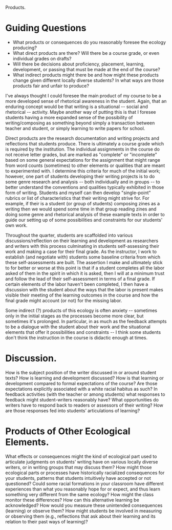 Products.  
# Guiding Questions
* What products or consequences do you reasonably foresee the ecology producing?
* What direct products are there? Will there be a course grade, or even individual grades on drafts?
* Will there be decisions about proficiency, placement, learning, development, or passing that must be made at the end of the course?
* What indirect products might there be and how might these products change given different locally diverse students? In what ways are those products fair and unfair to produce?

I've always thought I could foresee the main product of my course to be a more developed sense of rhetorical awareness in the student. Again, that an enduring concept would be that writing is a situational -- social and rhetorical -- activity. Maybe another way of putting this is that I foresee students having a more expanded sense of the possibility of writing/composing as something beyond simply a transaction between teacher and student, or simply learning to write papers for school.

Direct products are the research documentation and writing projects and reflections that students produce. There is ultimately a course grade which is required by the institution. The individual assignments in the course do not receive letter grades, but are marked as "complete" or "incomplete" based on some general expectations for the assignment that might range from word counts (sometimes) to other elements or qualities that are meant to experimented with. I determine this criteria for much of the initial work; however, one part of students developing their writing projects is to do some genre research and analysis -- both individually and in groups -- to better understand the conventions and qualities typically exhibited in those form of writing. Students and myself can then develop "single-point" rubrics or list of characteristics that their writing might strive for. For example, if their is a student (or group of students) composing zines as a writing then we would spend some time in that group reading zines and doing some genre and rhetorical analysis of these example texts in order to guide our setting up of some possibilities and constraints for our students' own work.

Throughout the quarter, students are scaffolded into various discussions/reflection on their learning and development as researchers and writers with this process culminating in students self-assessing their work and making a case for their final grade. As the instructor, I work to establish (and negotiate with) students some baseline criteria from which these self-assessments are built. The assertion I make and ultimately stick to for better or worse at this point is that if a student completes all the labor asked of them in the spirit in which it is asked, then I will at a minimum trust and follow the lead of their self-assessment in terms of a final grade. If certain elements of the labor haven't been completed, I then have a discussion with the student about the ways that the labor is present makes visible their meeting of the learning outcomes in the course and how the final grade might account (or not) for the missing labor.

Some indirect (?) products of this ecology is often anxiety -- sometimes only in the initial stages as the processes become more clear, but sometimes it's prolonged. In particular, in as much as the feedback attempts to be a dialogue with the student about their work and the situational elements that offer it possibilities and constraints -- I think some students don't think the instruction in the course is didactic enough at times. 




# Discussion.
How is the subject position of the writer discussed in or around student texts? How is learning and development discussed? How is that learning or development compared to formal expectations of the course? Are those expectations explicitly associated with a white racial habitus as such? In feedback activities (with the teacher or among students) what responses to feedback might student-writers reasonably have? What opportunities do writers have to respond back to readers or assessors of their writing? How are those responses fed into students’ articulations of learning?
# Products of Other Ecological Elements.
What effects or consequences might the kind of ecological part used to articulate judgments on students’ writing have on various locally diverse writers, or in writing groups that may discuss them? How might those ecological parts or processes have historically racialized consequences for your students, patterns that students intuitively have accepted or not questioned? Could some racial formations in your classroom have different experiences than what you reasonably hope for or expect, and thus learn something very different from the same ecology? How might the class monitor these differences? How can this alternative learning be acknowledged? How would you measure these unintended consequences (learning) or observe them? How might students be involved in measuring or observing them (e.g., reflections that ask about their learning and its relation to their past ways of learning)?
